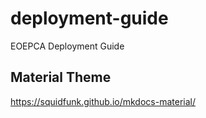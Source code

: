 # deployment-guide
EOEPCA Deployment Guide

## Material Theme

https://squidfunk.github.io/mkdocs-material/
